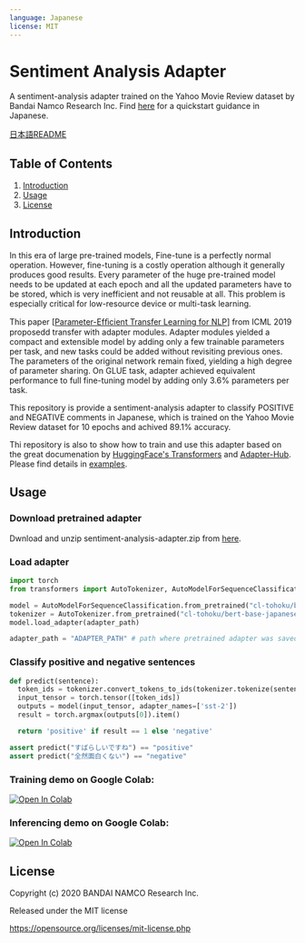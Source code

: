 ```yaml
---
language: Japanese
license: MIT
---
```


# Sentiment Analysis Adapter
A sentiment-analysis adapter trained on the Yahoo Movie Review dataset by Bandai Namco Research Inc.
Find [here](README_ja.md) for a quickstart guidance in Japanese.

[日本語README]()

## Table of Contents

1. [Introduction](#Introduction)
1. [Usage](#Usage)
1. [License](#License)

## Introduction
In this era of large pre-trained models, Fine-tune is a perfectly normal operation. However, fine-tuning is a costly operation although it generally produces good results. Every parameter of the huge pre-trained model needs to be updated at each epoch and all the updated parameters have to be stored, which is very inefficient and not reusable at all. This problem is especially critical for low-resource device or multi-task learning.

This paper [[Parameter-Efﬁcient Transfer Learning for NLP](https://arxiv.org/abs/1902.00751)] from ICML 2019 proposedd transfer with adapter modules. Adapter modules yielded a compact and extensible model by adding only a few trainable parameters per task, and new tasks could be added without revisiting previous ones. The parameters of the original network remain fixed, yielding a high degree of parameter sharing. On GLUE task, adapter achieved equivalent performance to full fine-tuning model by adding only 3.6% parameters per task.

This repository is provide a sentiment-analysis adapter to classify POSITIVE and NEGATIVE comments in Japanese, which is trained on the Yahoo Movie Review dataset for 10 epochs and achived 89.1% accuracy.

Thi repository is also to show how to train and use this adapter based on the great documenation by [HuggingFace's Transformers](https://huggingface.co/transformers/index.html)
and [Adapter-Hub](https://adapterhub.ml/). Please find details in [examples](https://github.com/BandaiNamcoResearchInc/sentiment-analysis-adapter/tree/master/examples).

## Usage

### Download pretrained adapter
Dwnload and unzip sentiment-analysis-adapter.zip from [here](https://github.com/BandaiNamcoResearchInc/sentiment-analysis-adapter/releases).

### Load adapter

```python
import torch
from transformers import AutoTokenizer, AutoModelForSequenceClassification, AdapterType

model = AutoModelForSequenceClassification.from_pretrained("cl-tohoku/bert-base-japanese-whole-word-masking")
tokenizer = AutoTokenizer.from_pretrained("cl-tohoku/bert-base-japanese-whole-word-masking")
model.load_adapter(adapter_path)

adapter_path = "ADAPTER_PATH" # path where pretrained adapter was saved
```

### Classify positive and negative sentences

```python
def predict(sentence):
  token_ids = tokenizer.convert_tokens_to_ids(tokenizer.tokenize(sentence))
  input_tensor = torch.tensor([token_ids])
  outputs = model(input_tensor, adapter_names=['sst-2'])
  result = torch.argmax(outputs[0]).item()

  return 'positive' if result == 1 else 'negative'

assert predict("すばらしいですね") == "positive"
assert predict("全然面白くない") == "negative"
```

### Training demo on Google Colab:
[![Open In Colab](https://colab.research.google.com/assets/colab-badge.svg)](https://colab.research.google.com/github//BandaiNamcoResearchInc/sentiment-analysis-adapter/blob/master/examples/adapter-train-demo.ipynb)

### Inferencing demo on Google Colab:
[![Open In Colab](https://colab.research.google.com/assets/colab-badge.svg)](https://colab.research.google.com/github//BandaiNamcoResearchInc/sentiment-analysis-adapter/blob/master/examples/adapter-inference-demo.ipynb)


## License
Copyright (c) 2020 BANDAI NAMCO Research Inc.

Released under the MIT license

https://opensource.org/licenses/mit-license.php